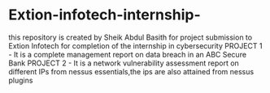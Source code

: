 # Extion-infotech-internship-
this repository is created by Sheik Abdul Basith for project submission to Extion Infotech for completion of the internship in cybersecurity 
PROJECT 1 - It is a complete management report on data breach in an ABC Secure Bank
PROJECT 2 - It is a network vulnerability assessment report on different IPs from nessus essentials,the ips are also attained from nessus plugins
